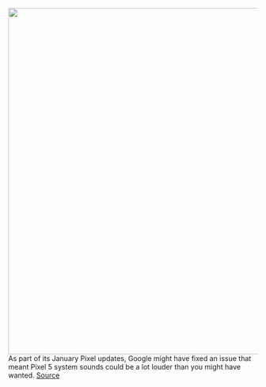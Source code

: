 <img src='https://cdn.vox-cdn.com/thumbor/cuOG8_iqPDs4nrfrne-YvjDqazE=/0x0:2040x1360/1200x800/filters:focal(857x517:1183x843)/cdn.vox-cdn.com/uploads/chorus_image/image/68619814/akrales_201012_4137_0151.0.0.jpg' width='700px' /><br/>
As part of its January Pixel updates, Google might have fixed an issue that meant Pixel 5 system sounds could be a lot louder than you might have wanted.
<a href='https://www.theverge.com/2021/1/4/22214270/google-pixel-january-update-5-system-sounds-loud-issue'> Source <a/>